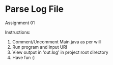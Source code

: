 # Parse Log File
Assignment 01

Instructions:

1. Comment/Uncomment Main.java as per will
2. Run program and input URI
3. View output in 'out.log' in project root directory
4. Have fun :)
